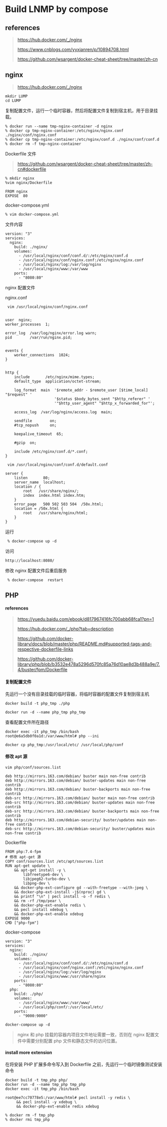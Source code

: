 # Build LNMP by compose

## references

> https://hub.docker.com/_/nginx
>
> https://www.cnblogs.com/yyxianren/p/10894708.html
>
> https://github.com/wsargent/docker-cheat-sheet/tree/master/zh-cn

## nginx

> https://hub.docker.com/_/nginx

```
mkdir LUMP
cd LUMP
```

复制配置文件，运行一个临时容器，然后将配置文件复制到宿主机，用于目录挂载。

```
% docker run --name tmp-nginx-container -d nginx
% docker cp tmp-nginx-container:/etc/nginx/nginx.conf ./nginx/conf/nginx.conf
% docker cp tmp-nginx-container:/etc/nginx/conf.d ./nginx/conf/conf.d
% docker rm -f tmp-nginx-container
```

Dockerfile 文件

> https://github.com/wsargent/docker-cheat-sheet/tree/master/zh-cn#dockerfile

```
% mkdir nginx
%vim nginx/Dockerfile
```

```
FROM nginx
EXPOSE  80
```

docker-compose.yml

```
% vim docker-compose.yml
```

文件内容

```
version: "3"
services:
  nginx:
    build: ./nginx/
    volumes:
      - /usr/local/nginx/conf/conf.d/:/etc/nginx/conf.d
      - /usr/local/nginx/conf/nginx.conf:/etc/nginx/nginx.conf
      - /usr/local/nginx/log:/var/log/nginx
      - /usr/local/nginx/www:/var/www
    ports:
      - "8080:80"
```



nginx 配置文件

nginx.conf

```
 vim /usr/local/nginx/conf/nginx.conf
```

```

user  nginx;
worker_processes  1;

error_log  /var/log/nginx/error.log warn;
pid        /var/run/nginx.pid;


events {
    worker_connections  1024;
}


http {
    include       /etc/nginx/mime.types;
    default_type  application/octet-stream;

    log_format  main  '$remote_addr - $remote_user [$time_local] "$request" '
                      '$status $body_bytes_sent "$http_referer" '
                      '"$http_user_agent" "$http_x_forwarded_for"';

    access_log  /var/log/nginx/access.log  main;

    sendfile        on;
    #tcp_nopush     on;

    keepalive_timeout  65;

    #gzip  on;

    include /etc/nginx/conf.d/*.conf;
}

```

```
 vim /usr/local/nginx/conf/conf.d/default.conf
```

```
server {
    listen       80;
    server_name  localhost;
    location / {
        root   /usr/share/nginx/;
        index  index.html index.htm;
    }
    error_page   500 502 503 504  /50x.html;
    location = /50x.html {
        root   /usr/share/nginx/html;
    }
}
```

运行

```
 % docker-compose up -d
```

访问

```
http://localhost:8080/
```

修改 nginx 配置文件后重启服务

```
 % docker-compose  restart
```

## PHP

#### references

> https://yuedu.baidu.com/ebook/d817967416fc700abb68fca1?pn=1
>
> https://hub.docker.com/_/php?tab=description
>
> https://github.com/docker-library/docs/blob/master/php/README.md#supported-tags-and-respective-dockerfile-links
>
> https://github.com/docker-library/php/blob/b3532e478a5296d570fc85a76d10ae8d3b488a9e/7.4/buster/fpm/Dockerfile

#### 复制配置文件

先运行一个没有目录挂载的临时容器，将临时容器的配置文件复制到宿主机

```
docker build -t php_tmp ./php
```

```
docker run -d --name php_tmp php_tmp
```

查看配置文件所在路径

```
docker exec -it php_tmp /bin/bash
root@e6a5db0f0a1d:/var/www/html# php --ini
```

```
docker cp php_tmp:/usr/local/etc/ /usr/local/php/conf
```

#### 修改 apt 源

```
vim php/conf/sources.list

deb http://mirrors.163.com/debian/ buster main non-free contrib
deb http://mirrors.163.com/debian/ buster-updates main non-free contrib
deb http://mirrors.163.com/debian/ buster-backports main non-free contrib
deb-src http://mirrors.163.com/debian/ buster main non-free contrib
deb-src http://mirrors.163.com/debian/ buster-updates main non-free contrib
deb-src http://mirrors.163.com/debian/ buster-backports main non-free contrib
deb http://mirrors.163.com/debian-security/ buster/updates main non-free contrib
deb-src http://mirrors.163.com/debian-security/ buster/updates main non-free contrib
```

Dockerfile

```
FROM php:7.4-fpm
# 修改 apt-get 源
COPY conf/sources.list /etc/apt/sources.list
RUN apt-get update \
    && apt-get install -y \
        libfreetype6-dev \
        libjpeg62-turbo-dev \
        libpng-dev \
    && docker-php-ext-configure gd --with-freetype --with-jpeg \
    && docker-php-ext-install -j$(nproc) gd \
    && printf "\n" | pecl install -o -f redis \
    && rm -rf /tmp/pear \
    && docker-php-ext-enable redis \
    && pecl install xdebug \
    && docker-php-ext-enable xdebug
EXPOSE 9000
CMD ["php-fpm"]
```

docker-compose

```
version: "3"
services:
  nginx:
    build: ./nginx/
    volumes:
      - /usr/local/nginx/conf/conf.d/:/etc/nginx/conf.d
      - /usr/local/nginx/conf/nginx.conf:/etc/nginx/nginx.conf
      - /usr/local/nginx/log:/var/log/nginx
      - /usr/local/nginx/www:/usr/share/nginx
    ports:
      - "8080:80"
  php:
    build: ./php/
    volumes:
      - /usr/local/nginx/www:/var/www/
      - /usr/local/php/conf/:/usr/local/etc/
    ports:
      - "9000:9000"
```

```
docker-compose up -d
```

> nginx 和 php 挂载的容器内项目文件地址需要一致，否则在 nginx 配置文件中需要分别配置 php 文件和静态文件的访问位置。

#### install more extension

在将安装 PHP 扩展多命令写入到 Dockerfile 之前，先运行一个临时镜像测试安装命令

```
docker build -t tmp_php php/ 
docker run -d --name tmp_php tmp_php
docker exec -it tmp_php /bin/bash

root@ee7cc70778e5:/var/www/html# pecl install -y redis \
     && pecl install -y xdebug \
     && docker-php-ext-enable redis xdebug
     
% docker rm -f tmp_php
% docker rmi tmp_php
```

